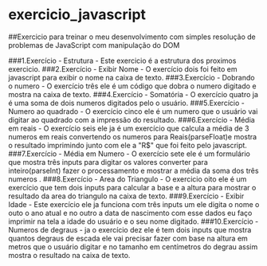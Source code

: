 # exercicio_javascript
##Exercicio para treinar o meu desenvolvimento com simples resolução de problemas de JavaScript com manipulação do DOM
  
  ###1.Exercício - Estrutura
    - Este exercicio é a estrutura dos proximos exercicio.
  ###2.Exercício - Exibir Nome
    - O exercício dois foi feito em javascript para exibir o nome na caixa de texto.
  ###3.Exercício - Dobrando o numero
    - O exercício três ele é um código que dobra o numero digitado e mostra na caixa de texto.
  ###4.Exercício - Somatória 
    - O exercício quatro ja é uma soma de dois numeros digitados pelo o usuário.
  ###5.Exercício - Numero ao quadrado 
    - O exercício cinco ele é um numero que o usuário vai digitar ao quadrado com a impressão do resultado.
  ###6.Exercício - Média em reais 
    - O exercício seis ele ja é um exercício que calcula a média de 3 numeros em reais convertendo os numeros para Reais(parseFloat)e mostra o resultado imprimindo junto com ele a "R$" que foi feito pelo javascript.
  ###7.Exercício - Média em Numero
    - O exercício sete ele é um formulário que mostra três inputs para digitar os valores converter para inteiro(parseInt) fazer o processamento e mostrar a média da soma dos três numeros .
  ###8.Exercício - Area do Triangulo
    - O exercicio oito ele é um exercício que tem dois inputs para calcular a base e a altura para mostrar o resultado da area do triangulo na caixa de texto.
  ###9.Exercício - Exibir Idade 
    - Este exercício ele ja funciona com três inputs um ele digita o nome o outo o ano atual e no outro a data de nascimento com esse dados eu faço imprimir na tela a idade do usuário e o seu nome digitado.
  ###10.Exercício - Numeros de degraus 
    - ja o exercício dez ele é tem dois inputs que mostra quantos degraus de escada ele vai precisar fazer com base na altura em metros que o usuário digitar e no tamanho em centímetros do degrau assim mostra o resultado na caixa de texto. 
    
    
    
    
    
    
    
    
    
    
    
